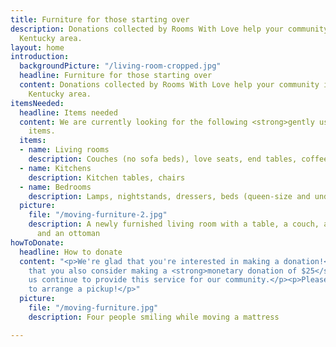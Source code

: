 ```yaml
---
title: Furniture for those starting over
description: Donations collected by Rooms With Love help your community in the Northern
  Kentucky area.
layout: home
introduction:
  backgroundPicture: "/living-room-cropped.jpg"
  headline: Furniture for those starting over
  content: Donations collected by Rooms With Love help your community in the Northern
    Kentucky area.
itemsNeeded:
  headline: Items needed
  content: We are currently looking for the following <strong>gently used</strong>
    items.
  items:
  - name: Living rooms
    description: Couches (no sofa beds), love seats, end tables, coffee tables, lamps
  - name: Kitchens
    description: Kitchen tables, chairs
  - name: Bedrooms
    description: Lamps, nightstands, dressers, beds (queen-size and under)
  picture:
    file: "/moving-furniture-2.jpg"
    description: A newly furnished living room with a table, a couch, a love seat,
      and an ottoman
howToDonate:
  headline: How to donate
  content: "<p>We're glad that you're interested in making a donation!</p> <p>We ask
    that you also consider making a <strong>monetary donation of $25</strong> to help
    us continue to provide this service for our community.</p><p>Please contact us
    to arrange a pickup!</p>"
  picture:
    file: "/moving-furniture.jpg"
    description: Four people smiling while moving a mattress

---
```

